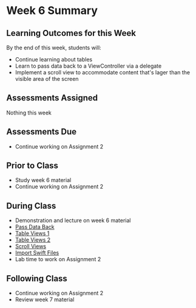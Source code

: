 # Week 6 Summary

## Learning Outcomes for this Week

By the end of this week, students will:

- Continue learning about tables
- Learn to pass data back to a ViewController via a delegate
- Implement a scroll view to accommodate content that's lager than the visible area of the screen

## Assessments Assigned

Nothing this week

## Assessments Due

- Continue working on Assignment 2

## Prior to Class

- Study week 6 material
- Continue working on Assignment 2

## During Class

- Demonstration and lecture on week 6 material
- [Pass Data Back](./pass-data.md)
- [Table Views 1](./table-wiews-1.md)
- [Table Views 2](./table-wiews-2.md)
- [Scroll Views](./scroll-view.md)
- [Import Swift Files](./import-swift-files.md)
- Lab time to work on Assignment 2

## Following Class

- Continue working on Assignment 2
- Review week 7 material
